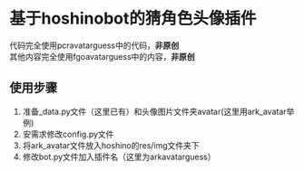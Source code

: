 # 基于hoshinobot的猜角色头像插件
代码完全使用pcravatarguess中的代码，**非原创**  
其他内容完全使用fgoavatarguess中的内容，**非原创**   



## 使用步骤
1. 准备_data.py文件（这里已有）和头像图片文件夹avatar(这里用ark_avatar举例)
2. 安需求修改config.py文件
3. 将ark_avatar文件放入hoshino的res/img文件夹下
4. 修改bot.py文件加入插件名（这里为arkavatarguess）